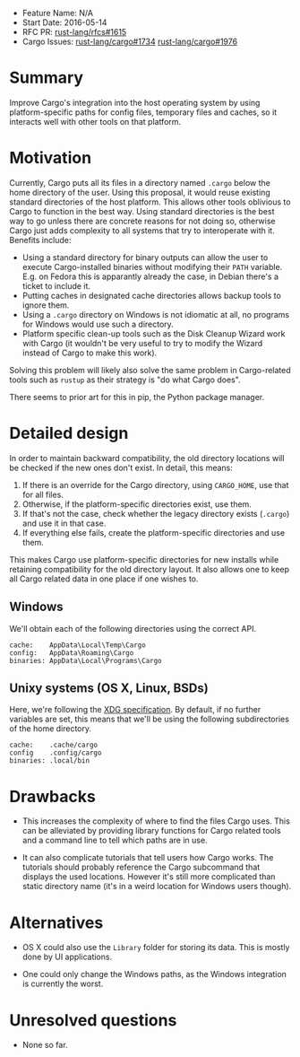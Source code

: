 - Feature Name: N/A
- Start Date: 2016-05-14
- RFC PR:
  [rust-lang/rfcs#1615](https://github.com/rust-lang/rfcs/pull/1615)
- Cargo Issues:
  [rust-lang/cargo#1734](https://github.com/rust-lang/cargo/issues/1734)
  [rust-lang/cargo#1976](https://github.com/rust-lang/cargo/issues/1976)

# Summary

Improve Cargo's integration into the host operating system by using
platform-specific paths for config files, temporary files and caches, so it
interacts well with other tools on that platform.

# Motivation

Currently, Cargo puts all its files in a directory named `.cargo` below the
home directory of the user. Using this proposal, it would reuse existing
standard directories of the host platform. This allows other tools oblivious to
Cargo to function in the best way. Using standard directories is the best way
to go unless there are concrete reasons for not doing so, otherwise Cargo just
adds complexity to all systems that try to interoperate with it. Benefits
include:

* Using a standard directory for binary outputs can allow the user to execute
  Cargo-installed binaries without modifying their `PATH` variable. E.g. on
  Fedora this is apparantly already the case, in Debian there's a ticket to
  include it.
* Putting caches in designated cache directories allows backup tools to ignore
  them.
* Using a `.cargo` directory on Windows is not idiomatic at all, no programs
  for Windows would use such a directory.
* Platform specific clean-up tools such as the Disk Cleanup Wizard work with
  Cargo (it wouldn't be very useful to try to modify the Wizard instead of
  Cargo to make this work).

Solving this problem will likely also solve the same problem in Cargo-related
tools such as `rustup` as their strategy is "do what Cargo does".

There seems to prior art for this in pip, the Python package manager.

# Detailed design

In order to maintain backward compatibility, the old directory locations will
be checked if the new ones don't exist. In detail, this means:

1. If there is an override for the Cargo directory, using `CARGO_HOME`, use
   that for all files.
2. Otherwise, if the platform-specific directories exist, use them.
3. If that's not the case, check whether the legacy directory exists (`.cargo`)
   and use it in that case.
4. If everything else fails, create the platform-specific directories and use
   them.

This makes Cargo use platform-specific directories for new installs while
retaining compatibility for the old directory layout. It also allows one to
keep all Cargo related data in one place if one wishes to.

## Windows

We'll obtain each of the following directories using the correct API.

```
cache:    AppData\Local\Temp\Cargo
config:   AppData\Roaming\Cargo
binaries: AppData\Local\Programs\Cargo
```

## Unixy systems (OS X, Linux, BSDs)

Here, we're following the [XDG specification](https://specifications.freedesktop.org/basedir-spec/basedir-spec-0.7.html).
By default, if no further variables are set, this means that we'll be using the
following subdirectories of the home directory.

```
cache:    .cache/cargo
config    .config/cargo
binaries: .local/bin
```
# Drawbacks

* This increases the complexity of where to find the files Cargo uses. This can
  be alleviated by providing library functions for Cargo related tools and a
  command line to tell which paths are in use.

* It can also complicate tutorials that tell users how Cargo works. The
  tutorials should probably reference the Cargo subcommand that displays the
  used locations. However it's still more complicated than static directory
  name (it's in a weird location for Windows users though).

# Alternatives

* OS X could also use the `Library` folder for storing its data. This is mostly
  done by UI applications.

* One could only change the Windows paths, as the Windows integration is
  currently the worst.

# Unresolved questions

* None so far.
